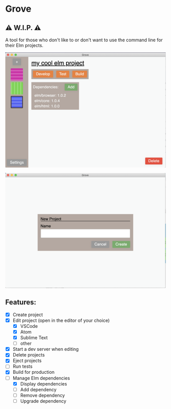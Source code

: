 # Grove

## ⚠️ W.I.P. ⚠️

A tool for those who don't like to or don't want to use the command line for their Elm projects.

![project list](project_list.png)

![project create](project_create.png)

## Features:
- [x] Create project
- [x] Edit project (open in the editor of your choice)
  - [x] VSCode 
  - [x] Atom
  - [x] Sublime Text
  - [ ] other
- [x] Start a dev server when editing
- [x] Delete projects
- [x] Eject projects
- [ ] Run tests
- [x] Build for production
- [ ] Manage Elm dependencies
  - [x] Display dependencies
  - [ ] Add dependency
  - [ ] Remove dependency
  - [ ] Upgrade dependency